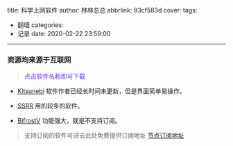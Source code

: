 title: 科学上网软件
author: 林林总总
abbrlink: 93cf583d
cover: 
tags:
  - 翻墙
categories:
  - 记录
date: 2020-02-22 23:59:00
---
### 资源均来源于互联网

> <span style='color:#632eff;'>点击软件名称即可下载</span>
<!--more-->
- [Kitsunebi](https://zhengapple.xyz/Share/Android/Kitsunebi_1.8.0.apk)
    软件作者已经长时间未更新，但是界面简单易操作。

- [SSRR](https://zhengapple.xyz/Share/Android/SSRR_3.5.1.1.apk)
    用的较多的软件。

- [BifrostV](https://zhengapple.xyz/Share/Android/BifrostV_0.6.9.apk)
    功能强大，就是不支持订阅。


> 支持订阅的软件可进去此处免费提供订阅地址
[节点订阅地址](https://zhengapple.ml/post/4c27c093)
